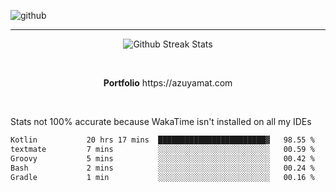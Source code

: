 ![github](https://media.discordapp.net/attachments/881363147364118528/1142610121697021952/background.png?width=1000&height=300)<br>
___
<p align="center">
  <img alt="Github Streak Stats" src="https://streak-stats.demolab.com?user=Azuyamat&theme=transparent&hide_border=true"/>
</p><br>
<p align="center">
      <strong>Portfolio</strong> https://azuyamat.com
</p><br>

Stats not 100% accurate because WakaTime isn't installed on all my IDEs
<!--START_SECTION:waka-->

```txt
Kotlin           20 hrs 17 mins  ████████████████████████▓   98.55 %
textmate         7 mins          ░░░░░░░░░░░░░░░░░░░░░░░░░   00.59 %
Groovy           5 mins          ░░░░░░░░░░░░░░░░░░░░░░░░░   00.42 %
Bash             2 mins          ░░░░░░░░░░░░░░░░░░░░░░░░░   00.24 %
Gradle           1 min           ░░░░░░░░░░░░░░░░░░░░░░░░░   00.16 %
```

<!--END_SECTION:waka-->
